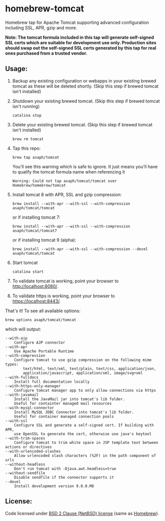 homebrew-tomcat
===============

Homebrew tap for Apache Tomcat supporting advanced configuration including SSL, APR, gzip and more.

**Note: The tomcat formula included in this tap will generate self-signed SSL certs which are suitable for development use only.
Production sites should swap out the self-signed SSL certs generated by this tap for real ones purchased from a trusted vendor.**

Usage:
-

1. Backup any existing configuration or webapps in your existing brewed tomcat as these will be deleted shortly. (Skip this step if brewed tomcat isn't installed)
2. Shutdown your existing brewed tomcat. (Skip this step if brewed tomcat isn't running) 

    `catalina stop`

3. Delete your existing brewed tomcat. (Skip this step if brewed tomcat isn't installed)

    `brew rm tomcat`

4. Tap this repo:

    `brew tap asaph/tomcat`

    You'll see this warning which is safe to ignore. It just means you'll have to qualify the tomcat formula name when referencing it

    `Warning: Could not tap asaph/tomcat/tomcat over Homebrew/homebrew/tomcat`

5. Install tomcat 8 with APR, SSL and gzip compression:

    `brew install --with-apr --with-ssl --with-compression asaph/tomcat/tomcat`

    or if installing tomcat 7:

    `brew install --with-apr --with-ssl --with-compression asaph/tomcat/tomcat7`

    or if installing tomcat 9 (alpha):

    `brew install --with-apr --with-ssl --with-compression --devel asaph/tomcat/tomcat`

6. Start tomcat

    `catalina start`

7. To validate tomcat is working, point your browser to [http://localhost:8080/](http://localhost:8080/).

8. To validate https is working, point your browser to [https://localhost:8443/](https://localhost:8443/).

That's it! To see all available options:

    brew options asaph/tomcat/tomcat

which will output:

    --with-ajp
    	Configure AJP connector
    --with-apr
    	Use Apache Portable Runtime
    --with-compression
    	Configure tomcat to use gzip compression on the following mime types:
    		text/html, text/xml, text/plain, text/css, application/json,
    		application/javascript, application/xml, image/svg+xml
    --with-fulldocs
    	Install full documentation locally
    --with-https-only-manager
    	Configure tomcat manager app to only allow connections via https
    --with-javamail
    	Install the JavaMail jar into tomcat's lib folder.
    	Useful for containter managed mail resources
    --with-mysql-connector
    	Install MySQL JDBC Connector into tomcat's lib folder.
    	Useful for container managed connection pools
    --with-ssl
    	Configure SSL and generate a self-signed cert. If building with APR,
    	use OpenSSL to generate the cert, otherwise use java's keytool
    --with-trim-spaces
    	Configure tomcat to trim white space in JSP template text between actions or directives
    --with-urlencoded-slashes
    	Allow urlencoded slash characters (%2F) in the path component of urls
    --without-headless
    	Don't run tomcat with -Djava.awt.headless=true
    --without-sendfile
    	Disable sendfile if the connector supports it
    --devel
    	Install development version 9.0.0.M8

License:
-

Code licensed under [BSD 2 Clause (NetBSD) license](https://github.com/asaph/homebrew-tomcat/blob/master/LICENSE) (same as [Homebrew](https://github.com/Homebrew/homebrew)).
